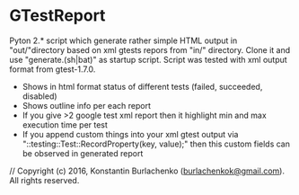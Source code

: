 # GTestReport

Pyton 2.* script which generate rather simple HTML output in "out/"directory based on xml gtests repors from "in/" directory.
Clone it and use "generate.(sh|bat)" as startup script. Script was tested with xml output format from gtest-1.7.0.

* Shows in html format status of different tests (failed, succeeded, disabled)
* Shows outline info per each report
* If you give >2 google test xml report then it highlight min and max execution time per test
* If you append custom things into your xml gtest output via "::testing::Test::RecordProperty(key, value);" then this custom fields can be observed in generated report

// Copyright (c) 2016, Konstantin Burlachenko (burlachenkok@gmail.com).  All rights reserved.
